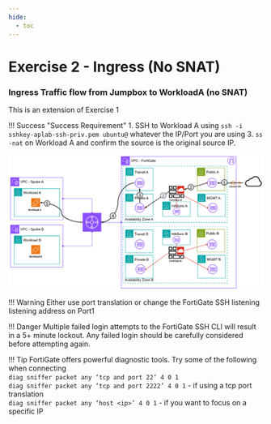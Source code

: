 ```yaml
---
hide:
  - toc
---
```

# Exercise 2 - Ingress (No SNAT)

### Ingress Traffic flow from Jumpbox to WorkloadA (no SNAT)

This is an extension of Exercise 1

!!! Success "Success Requirement"
    1. SSH to Workload A using `ssh -i sshkey-aplab-ssh-priv.pem ubuntu@` whatever the IP/Port you are using
    3. `ss -nat` on Workload A and confirm the source is the original source IP.


![Ingress no SNAT](./images/ingress.png "Ingress no SNAT")

!!! Warning
    Either use port translation or change the FortiGate SSH listening listening address on Port1

!!! Danger
    Multiple failed login attempts to the FortiGate SSH CLI will result in a 5+ minute lockout. Any failed login should be carefully considered before attempting again.

!!! Tip
    FortiGate offers powerful diagnostic tools. Try some of the following when connecting  
    `diag sniffer packet any ‘tcp and port 22’ 4 0 1`   
    `diag sniffer packet any ‘tcp and port 2222’ 4 0 1` - if using a tcp port translation  
    `diag sniffer packet any ‘host <ip>’ 4 0 1` - if you want to focus on a specific IP
